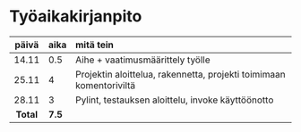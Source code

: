 # Työaikakirjanpito

| päivä | aika | mitä tein  |
| :----:|:-----| :-----|
| 14.11 | 0.5    | Aihe + vaatimusmäärittely työlle |
| 25.11 | 4   | Projektin aloittelua, rakennetta, projekti toimimaan komentoriviltä |
| 28.11 | 3  | Pylint, testauksen aloittelu, invoke käyttöönotto |
| **Total** | **7.5**  | |

